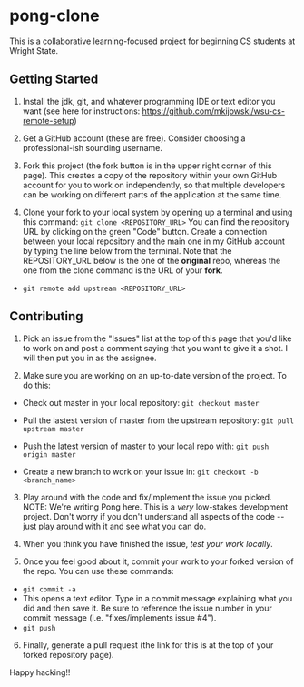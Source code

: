 # pong-clone

This is a collaborative learning-focused project for beginning CS students at Wright State.

## Getting Started

1. Install the jdk, git, and whatever programming IDE or text editor you want (see here for instructions: https://github.com/mkijowski/wsu-cs-remote-setup)

2. Get a GitHub account (these are free). Consider choosing a professional-ish sounding username.

3. Fork this project (the fork button is in the upper right corner of this page). This creates a copy of the repository within your own GitHub account for you to work on independently, so that multiple developers can be working on different parts of the application at the same time.

4. Clone your fork to your local system by opening up a terminal and using this command: `git clone <REPOSITORY_URL>`  You can find the repository URL by clicking on the green "Code" button. Create a connection between your local repository and the main one in my GitHub account by typing the line below from the terminal. Note that the REPOSITORY_URL below is the one of the <b>original</b> repo, whereas the one from the clone command is the URL of your <b>fork</b>.

 * `git remote add upstream <REPOSITORY_URL>`
 
 ## Contributing

1. Pick an issue from the "Issues" list at the top of this page that you'd like to work on and post a comment saying that you want to give it a shot. I will then put you in as the assignee.

2. Make sure you are working on an up-to-date version of the project. To do this:

 * Check out master in your local repository: `git checkout master`
 
 * Pull the lastest version of master from the upstream repository: `git pull upstream master`
 
 * Push the latest version of master to your local repo with: `git push origin master`
 
 * Create a new branch to work on your issue in: `git checkout -b <branch_name>`

3. Play around with the code and fix/implement the issue you picked. NOTE: We're writing Pong here. This is a *very* low-stakes development project. Don't worry if you don't understand all aspects of the code -- just play around with it and see what you can do.

4. When you think you have finished the issue, *test your work locally*.

5. Once you feel good about it, commit your work to your forked version of the repo. You can use these commands:

  * `git commit -a`
  * This opens a text editor. Type in a commit message explaining what you did and then save it. Be sure to reference the issue number in your commit message (i.e. "fixes/implements issue #4").
  * `git push`
  
6. Finally, generate a pull request (the link for this is at the top of your forked repository page).

Happy hacking!!
